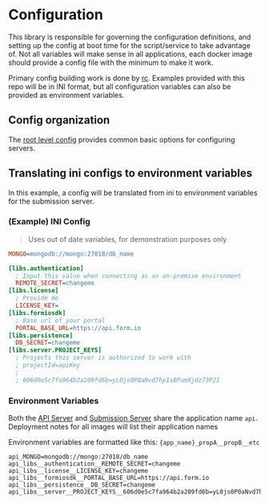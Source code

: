 # Configuration

This library is responsible for governing the configuration definitions, and setting up the config at boot time for the script/service to take advantage of.
Not all variables will make sense in all applications, each docker image should provide a config file with the minimum to make it work.

Primary config building work is done by [rc](https://www.npmjs.com/package/rc). Examples provided with this repo will be in INI format, but all configuration variables can also be provided as environment variables.

## Config organization

The [root level config](/classes/AutomagicalConfig.html) provides common basic options for configuring servers.

## Translating ini configs to environment variables

In this example, a config will be translated from ini to environment variables for the submission server.

### (Example) INI Config

> Uses out of date variables, for demonstration purposes only

```ini
MONGO=mongodb://mongo:27018/db_name

[libs.authentication]
  ; Input this value when connecting as an on-premise environment
  REMOTE_SECRET=changeme
[libs.license]
  ; Provide me
  LICENSE_KEY=
[libs.formiosdk]
  ; Base url of your portal
  PORTAL_BASE_URL=https://api.form.io
[libs.persistence]
  DB_SECRET=changeme
[libs.server.PROJECT_KEYS]
  ; Projects this server is authorized to work with
  ; projectId=apiKey
  ;
  ; 606d0e5c7fa964b2a209fd6b=yL0js0P0aNvd7hpIsBPumXjdz73P2I
```

### Environment Variables

Both the [API Server](/additional-documentation/docker-images-variations/api-server/hub-server.html) and [Submission Server](/additional-documentation/docker-images/api-server-variations/submission-server.html) share the application name `api`. Deployment notes for all images will list their application names

Environment variables are formatted like this: `{app_name}_propA__propB__etc`

```text
api_MONGO=mongodb://mongo:27018/db_name
api_libs__authentication__REMOTE_SECRET=changeme
api_libs__license__LICENSE_KEY=changeme
api_libs__formiosdk__PORTAL_BASE_URL=https://api.form.io
api_libs__persistence__DB_SECRET=changeme
api_libs__server__PROJECT_KEYS__606d0e5c7fa964b2a209fd6b=yL0js0P0aNvd7hpIsBPumXjdz73P2I
```
